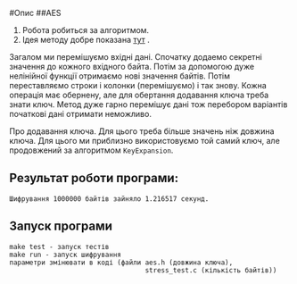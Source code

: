 #Опис
##AES
1. Робота робиться за алгоритмом.
2. Ідея методу добре показана [тут](https://www.youtube.com/watch?v=O4xNJsjtN6E) .

Загалом ми перемішуємо вхідні дані. 
Спочатку додаемо секретні значення до кожного вхідного байта.
Потім за допомогою дуже нелінійної функції отримаємо нові значення байтів.
Потім переставляємо строки і колонки (перемішуємо) і так знову.
Кожна операція має обернену, але для обертання додавання ключа треба
знати ключ. Метод дуже гарно перемішує дані тож перебором варіантів початкові
дані отримати неможливо.

Про додавання ключа. Для цього треба більше значень ніж довжина
ключа. Для цього ми приблизно використовуємо той самий ключ, але
продовжений за алгоритмом `KeyExpansion`.

## Результат роботи програми:
    Шифрування 1000000 байтів зайняло 1.216517 секунд.

## Запуск програми
    make test - запуск тестів
    make run - запуск шифрування
    параметри змінювати в коді (файли aes.h (довжина ключа), 
                                      stress_test.с (кількість байтів))
